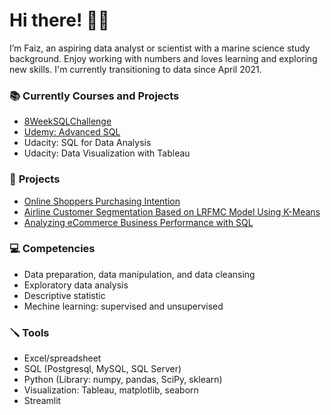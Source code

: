 # **Hi there!** 👋🏼
I’m Faiz, an aspiring data analyst or scientist with a marine science study background. Enjoy working with numbers and loves learning and exploring new skills. I'm currently transitioning to data since April 2021.

### 📚 **Currently Courses and Projects**
- [8WeekSQLChallenge](https://github.com/faizns/8-Week-SQL-Challenge)
- [Udemy: Advanced SQL](https://github.com/faizns/Udemy---Advanced-SQL)
- Udacity: SQL for Data Analysis
- Udacity: Data Visualization with Tableau

### 📂 **Projects**
- [Online Shoppers Purchasing Intention](https://github.com/faizns/Online-Shoppers-Purchasing-Intention)
- [Airline Customer Segmentation Based on LRFMC Model Using K-Means](https://github.com/faizns/Airline-Customer-Segmentation-LRFMC-Model-using-KMeans)
- [Analyzing eCommerce Business Performance with SQL](https://github.com/faizns/Analyzing-eCommerce-Business-Performance-with-SQL)

### 💻 **Competencies**
- Data preparation, data manipulation, and data cleansing
- Exploratory data analysis
- Descriptive statistic
- Mechine learning: supervised and unsupervised

### 🪛 **Tools**
- Excel/spreadsheet
- SQL (Postgresql, MySQL, SQL Server)
- Python (Library: numpy, pandas, SciPy, sklearn)
- Visualization: Tableau, matplotlib, seaborn
- Streamlit

